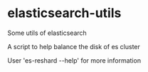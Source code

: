 # elasticsearch-utils
Some utils of elasticsearch

A script to help balance the disk of es cluster

User 'es-reshard --help' for more information
